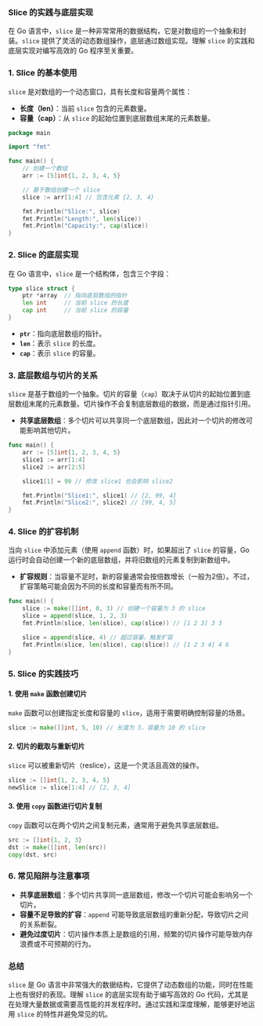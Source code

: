 ### **Slice 的实践与底层实现**

在 Go 语言中，`slice` 是一种非常常用的数据结构，它是对数组的一个抽象和封装。`slice` 提供了灵活的动态数组操作，底层通过数组实现。理解 `slice` 的实践和底层实现对编写高效的 Go 程序至关重要。

### **1. Slice 的基本使用**

`slice` 是对数组的一个动态窗口，具有长度和容量两个属性：

- **长度（len）**：当前 `slice` 包含的元素数量。
- **容量（cap）**：从 `slice` 的起始位置到底层数组末尾的元素数量。

```go
package main

import "fmt"

func main() {
    // 创建一个数组
    arr := [5]int{1, 2, 3, 4, 5}

    // 基于数组创建一个 slice
    slice := arr[1:4] // 包含元素 {2, 3, 4}

    fmt.Println("Slice:", slice)
    fmt.Println("Length:", len(slice))
    fmt.Println("Capacity:", cap(slice))
}
```

### **2. Slice 的底层实现**

在 Go 语言中，`slice` 是一个结构体，包含三个字段：

```go
type slice struct {
    ptr *array  // 指向底层数组的指针
    len int     // 当前 slice 的长度
    cap int     // 当前 slice 的容量
}
```

- **`ptr`**：指向底层数组的指针。
- **`len`**：表示 `slice` 的长度。
- **`cap`**：表示 `slice` 的容量。

### **3. 底层数组与切片的关系**

`slice` 是基于数组的一个抽象。切片的容量（`cap`）取决于从切片的起始位置到底层数组末尾的元素数量。切片操作不会复制底层数组的数据，而是通过指针引用。

- **共享底层数组**：多个切片可以共享同一个底层数组，因此对一个切片的修改可能影响其他切片。

```go
func main() {
    arr := [5]int{1, 2, 3, 4, 5}
    slice1 := arr[1:4]
    slice2 := arr[2:5]

    slice1[1] = 99 // 修改 slice1 也会影响 slice2

    fmt.Println("Slice1:", slice1) // [2, 99, 4]
    fmt.Println("Slice2:", slice2) // [99, 4, 5]
}
```

### **4. Slice 的扩容机制**

当向 `slice` 中添加元素（使用 `append` 函数）时，如果超出了 `slice` 的容量，Go 运行时会自动创建一个新的底层数组，并将旧数组的元素复制到新数组中。

- **扩容规则**：当容量不足时，新的容量通常会按倍数增长（一般为2倍）。不过，扩容策略可能会因为不同的长度和容量而有所不同。

```go
func main() {
    slice := make([]int, 0, 3) // 创建一个容量为 3 的 slice
    slice = append(slice, 1, 2, 3)
    fmt.Println(slice, len(slice), cap(slice)) // [1 2 3] 3 3

    slice = append(slice, 4) // 超过容量，触发扩容
    fmt.Println(slice, len(slice), cap(slice)) // [1 2 3 4] 4 6
}
```

### **5. Slice 的实践技巧**

#### **1. 使用 `make` 函数创建切片**

`make` 函数可以创建指定长度和容量的 `slice`，适用于需要明确控制容量的场景。

```go
slice := make([]int, 5, 10) // 长度为 5，容量为 10 的 slice
```

#### **2. 切片的截取与重新切片**

`slice` 可以被重新切片（reslice），这是一个灵活且高效的操作。

```go
slice := []int{1, 2, 3, 4, 5}
newSlice := slice[1:4] // [2, 3, 4]
```

#### **3. 使用 `copy` 函数进行切片复制**

`copy` 函数可以在两个切片之间复制元素，通常用于避免共享底层数组。

```go
src := []int{1, 2, 3}
dst := make([]int, len(src))
copy(dst, src)
```

### **6. 常见陷阱与注意事项**

- **共享底层数组**：多个切片共享同一底层数组，修改一个切片可能会影响另一个切片。
- **容量不足导致的扩容**：`append` 可能导致底层数组的重新分配，导致切片之间的关系断裂。
- **避免过度切片**：切片操作本质上是数组的引用，频繁的切片操作可能导致内存浪费或不可预期的行为。

### **总结**

`slice` 是 Go 语言中非常强大的数据结构，它提供了动态数组的功能，同时在性能上也有很好的表现。理解 `slice` 的底层实现有助于编写高效的 Go 代码，尤其是在处理大量数据或需要高性能的并发程序时。通过实践和深度理解，能够更好地运用 `slice` 的特性并避免常见的坑。